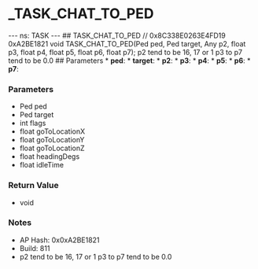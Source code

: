 # _TASK_CHAT_TO_PED

--- ns: TASK --- ## TASK_CHAT_TO_PED  // 0x8C338E0263E4FD19 0xA2BE1821 void TASK_CHAT_TO_PED(Ped ped, Ped target, Any p2, float p3, float p4, float p5, float p6, float p7);  p2 tend to be 16, 17 or 1 p3 to p7 tend to be 0.0  ## Parameters * **ped**: * **target**: * **p2**: * **p3**: * **p4**: * **p5**: * **p6**: * **p7**:

### Parameters
* Ped ped
* Ped target
* int flags
* float goToLocationX
* float goToLocationY
* float goToLocationZ
* float headingDegs
* float idleTime

### Return Value
* void

### Notes
* AP Hash: 0x0xA2BE1821
* Build: 811
* p2 tend to be 16, 17 or 1
p3 to p7 tend to be 0.0

